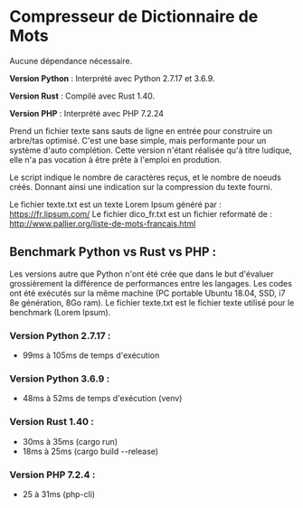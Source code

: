 # Compresseur de Dictionnaire de Mots

Aucune dépendance nécessaire.

**Version Python** : Interprété avec Python 2.7.17 et 3.6.9.

**Version Rust** : Compilé avec Rust 1.40.

**Version PHP** : Interprété avec PHP 7.2.24

Prend un fichier texte sans sauts de ligne en entrée pour construire un arbre/tas optimisé.
C'est une base simple, mais performante pour un système d'auto complétion.
Cette version n'étant réalisée qu'à titre ludique, elle n'a pas vocation à être prête à l'emploi en prodution.

Le script indique le nombre de caractères reçus, et le nombre de noeuds créés.
Donnant ainsi une indication sur la compression du texte fourni.

Le fichier texte.txt est un texte Lorem Ipsum généré par : https://fr.lipsum.com/
Le fichier dico_fr.txt est un fichier reformaté de : http://www.pallier.org/liste-de-mots-francais.html

## Benchmark Python vs Rust vs PHP :
Les versions autre que Python n'ont été crée que dans le but d'évaluer grossièrement la différence de performances entre les langages.
Les codes ont été exécutés sur la même machine (PC portable Ubuntu 18.04, SSD, i7 8e génération, 8Go ram).
Le fichier texte.txt est le fichier texte utilisé pour le benchmark (Lorem Ipsum).

### Version Python 2.7.17 : 
  - 99ms à 105ms de temps d'exécution
  
### Version Python 3.6.9 : 
  - 48ms à 52ms de temps d'exécution (venv)
  
### Version Rust 1.40 : 
  - 30ms à 35ms (cargo run)
  - 18ms à 25ms (cargo build --release)

### Version PHP 7.2.4 :
  - 25 à 31ms (php-cli)
